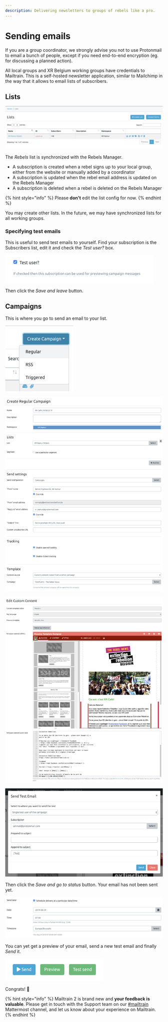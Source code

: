 ```yaml
---
description: Delivering newsletters to groups of rebels like a pro.
---
```


# Sending emails

If you are a group coordinator, we strongly advise you not to use Protonmail to email a bunch of people, except if you need end-to-end encryption \(eg. for discussing a planned action\).

All local groups and XR Belgium working groups have credentials to Mailtrain. This is a self-hosted newsletter application, similar to Mailchimp in the way that it allows to email lists of subscribers.

## Lists

![](../.gitbook/assets/1.png)

The _Rebels_ list is synchronized with the Rebels Manager.

* A subscription is created when a rebel signs up to your local group, either from the website or manually added by a coordinator
* A subscription is updated when the rebel email address is updated on the Rebels Manager
* A subscription is deleted when a rebel is deleted on the Rebels Manager

{% hint style="info" %}
Please **don't** edit the list config for now.
{% endhint %}

You may create other lists. In the future, we may have synchronized lists for all working groups.

### Specifying test emails

This is useful to send test emails to yourself. Find your subscription is the Subscribers list, edit it and check the _Test user?_ box.

![](../.gitbook/assets/2.png)

Then click the _Save and leave_ button.

## Campaigns

This is where you go to send an email to your list.

![Create Campaign &amp;gt; Regular](../.gitbook/assets/3.png)

![Campaign setup](../.gitbook/assets/4.png)

![Edit content](../.gitbook/assets/5.png)

![You may send a test email](../.gitbook/assets/6.png)

Then click the _Save and go to status_ button. Your email has not been sent yet.

![You may also delivered it later](../.gitbook/assets/7.png)

You can yet get a preview of your email, send a new test email and finally _Send_ it.

![](../.gitbook/assets/8.png)

Congrats! 🎉

{% hint style="info" %}
Mailtrain 2 is brand new and **your feedback is valuable**. Please get in touch with the Support team on our [\#mailtrain](https://organise.earth/xrbelgium/channels/mailtrain) Mattermost channel, and let us know about your experience on Mailtrain.
{% endhint %}

